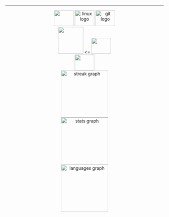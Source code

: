 ---

<div align="center">
 <img src="https://cdn.jsdelivr.net/gh/devicons/devicon/icons/csharp/csharp-original.svg" height=50   width=62/>
  <img src="https://cdn.jsdelivr.net/gh/devicons/devicon/icons/linux/linux-original.svg"         height="50" width="62" alt="linux logo"    />
  <img src="https://cdn.jsdelivr.net/gh/devicons/devicon/icons/git/git-original.svg"             height="50" width="62" alt="git logo"      />
 <br>
  <img src="https://s1.qwant.com/thumbr/0x380/2/4/271e2ffc35e59d8f091d4ed4573c30ea73da087eb620f55bcbf592697baa4a/1666364456Esp32_devkitc_v4.png?u=https%3A%2F%2Ffreesvg.org%2Fimg%2F1666364456Esp32_devkitc_v4.png&q=0&b=1&p=0&a=0" height="85" width="80" />
  <=
            
  <img src="https://cdn.jsdelivr.net/gh/devicons/devicon/icons/cplusplus/cplusplus-original.svg" height="50" width="62"/>
<br>
   <img src="https://cdn.jsdelivr.net/gh/devicons/devicon/icons/raspberrypi/raspberrypi-original.svg" height="50" width="62" />
          
 </div>

<div align="center">
  <img src="https://streak-stats.demolab.com?user=whuzurbuddha&locale=en&mode=daily&theme=radical&=true&border_radius=5" height="150" alt="streak graph" /> <br>
  <img src="https://github-readme-stats.vercel.app/api?username=whuzurbuddha&repo=whuzurbuddha&hide_title=false&hide_rank=false&show_icons=true&include_all_commits=true&count_private=true&disable_animations=false&theme=radical&locale=en&hide_border=false" height="150" alt="stats graph" /> <br> 
  <img src="https://github-readme-stats.vercel.app/api/top-langs?username=whuzurbuddha&repo=whuzurbuddha&locale=en&hide_title=false&layout=compact&card_width=320&langs_count=5&theme=radical&hide_border=false" height="150" alt="languages graph"  />
</div>
